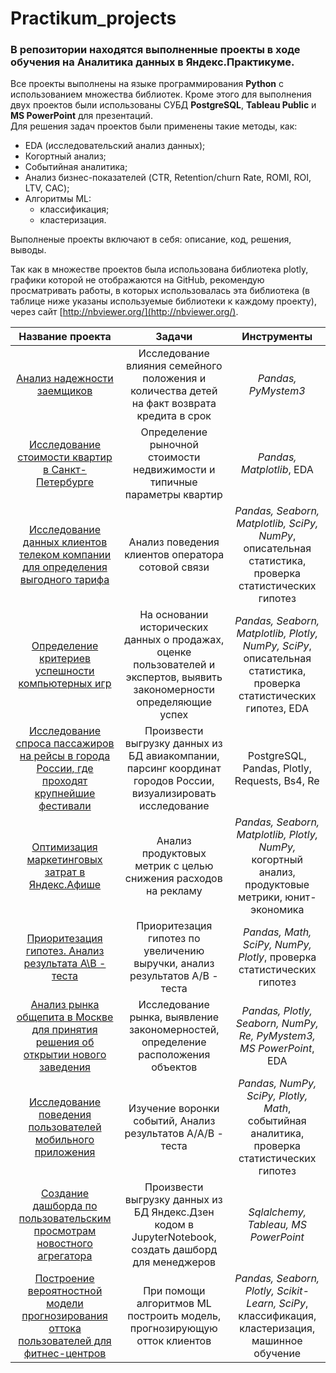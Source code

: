 # Practikum_projects

### В репозитории находятся выполненные проекты в ходе обучения на Аналитика данных в Яндекс.Практикуме.
Все проекты выполнены на языке программирования **Python** с использованием множества библиотек. 
Кроме этого для выполнения двух проектов были использованы СУБД **PostgreSQL**, **Tableau Public** и **MS PowerPoint** для презентаций. \
Для решения задач проектов были применены такие методы, как:
- EDA (исследовательский анализ данных);
- Когортный анализ;
- Событийная аналитика;
- Анализ бизнес-показателей (CTR, Retention/churn Rate, ROMI, ROI, LTV, CAC);
- Алгоритмы ML:
  - классификация;
  - кластеризация.
  
Выполненые проекты включают в себя: описание, код, решения, выводы.

Так как в множестве проектов была использована библиотека plotly, графики которой не отображаются на GitHub, 
рекомендую просматривать работы, в которых использовалась эта библиотека (в таблице ниже указаны используемые библиотеки к каждому проекту),
через сайт [http://nbviewer.org/](http://nbviewer.org/).


| Название проекта | Задачи | Инструменты |
| :---------------------: | :---------------------: |:---------------------------:|
| [Анализ надежности заемщиков](https://github.com/demoniksamael/Practikum_projects/blob/main/Анализ%20надежности%20заемщиков/Анализ%20надежности%20заемщиков.ipynb) | Исследование влияния семейного положения и количества детей на факт возврата кредита в срок  | *Pandas, PyMystem3* |
| [Исследование стоимости квартир в Санкт-Петербурге](https://github.com/demoniksamael/Practikum_projects/blob/main/Исследование%20стоимости%20квартир%20в%20Санкт-Петербурге/Исследование%20стоимости%20квартир%20в%20Санкт-Петербурге.ipynb) | Определение рыночной стоимости недвижимости и типичные параметры квартир | *Pandas, Matplotlib*, EDA|
| [Исследование данных клиентов телеком компании для определения выгодного тарифа](https://github.com/demoniksamael/Practikum_projects/blob/main/Исследование%20данных%20клиентов%20телеком%20компании%20для%20определения%20выгодного%20тарифа/Определение%20выгодного%20тарифа.ipynb) | Анализ поведения клиентов оператора сотовой связи | *Pandas, Seaborn, Matplotlib, SciPy, NumPy*, описательная статистика, проверка статистических гипотез |
| [Определение критериев успешности компьютерных игр](https://github.com/demoniksamael/Practikum_projects/blob/main/Определение%20критериев%20успешности%20компьютерных%20игр/Определение%20критериев%20успешности%20компьютерных%20игр.ipynb) | На основании исторических данных о продажах, оценке пользователей и экспертов, выявить закономерности определяющие успех | *Pandas, Seaborn, Matplotlib, Plotly, NumPy, SciPy*, описательная статистика, проверка статистических гипотез, EDA|
| [Исследование спроса пассажиров на рейсы в города России, где проходят крупнейшие фестивали](https://github.com/demoniksamael/Practikum_projects/blob/main/Исследование%20спроса%20пассажиров%20на%20рейсы%20в%20города%20России%2C%20где%20проходят%20крупнейшие%20фестивали/Исследование%20спроса%20пассажиров%20на%20рейсы%20по%20городам%20России.ipynb) | Произвести выгрузку данных из БД авиакомпании, парсинг координат городов России, визуализировать исследование| PostgreSQL, Pandas, Plotly, Requests, Bs4, Re|
| [Оптимизация маркетинговых затрат в Яндекс.Афише](https://github.com/demoniksamael/Practikum_projects/blob/main/Оптимизация%20маркетинговых%20затрат%20в%20Яндекс.Афише/Оптимизация%20маркетинговых%20затрат%20Яндекс.Афиша.ipynb) | Анализ продуктовых метрик с целью снижения расходов на рекламу | *Pandas, Seaborn, Matplotlib, Plotly, NumPy,* когортный анализ, продуктовые метрики, юнит-экономика |
| [Приоритезация гипотез. Анализ результата А\В - теста](https://github.com/demoniksamael/Practikum_projects/blob/main/Приоритезация%20гипотез.%20Анализ%20результата%20А%5CВ%20-%20теста/Анализ%20АВ%20-%20теста%2C%20приоритезация%20гипотез.ipynb)| Приоритезация гипотез по увеличению выручки, анализ результатов А/В - теста| *Pandas, Math, SciPy, NumPy, Plotly*, проверка статистических гипотез |
[Анализ рынка общепита в Москве для принятия решения об открытии нового заведения](https://github.com/demoniksamael/Practikum_projects/blob/main/Анализ%20рынка%20общепита%20в%20Москве%20для%20принятия%20решения%20об%20открытии%20нового%20заведения/Анализ%20рынка%20общепита.ipynb) | Исследование рынка, выявление закономерностей, определение расположения объектов | *Pandas, Plotly, Seaborn, NumPy, Re, PyMystem3, MS PowerPoint*, EDA |
| [Исследование поведения пользователей мобильного приложения](https://github.com/demoniksamael/Practikum_projects/blob/main/Исследование%20поведения%20пользователей%20мобильного%20приложения/Исследование%20действий%20пользователей%20в%20мобильном%20приложении.ipynb) | Изучение воронки событий, Анализ результатов А/А/В - теста | *Pandas, NumPy, SciPy, Plotly, Math*, событийная аналитика, проверка статистичеcких гипотез |
| [Создание дашборда по пользовательским просмотрам новостного агрегатора](https://github.com/demoniksamael/Practikum_projects/blob/main/Создание%20дашборда%20по%20пользовательским%20просмотрам%20новостного%20агрегатора/Код%20выгрузки%20файла%20dash_visits_1.ipynb)| Произвести выгрузку данных из БД Яндекс.Дзен кодом в JupyterNotebook, создать дашборд для менеджеров| *Sqlalchemy, Tableau, MS PowerPoint*|
| [Построение вероятностной модели прогнозирования оттока пользователей для фитнес-центров](https://github.com/demoniksamael/Practikum_projects/blob/main/Построение%20вероятностной%20модели%20прогнозирования%20оттока%20пользователей%20для%20фитнес-центров/Прогнозирование%20оттока%20клиентов%20фитнес-центра.ipynb)| При помощи алгоритмов ML построить модель, прогнозирующую отток клиентов | *Pandas, Seaborn, Plotly, Scikit-Learn, SciPy*, классификация, кластеризация, машинное обучение |


